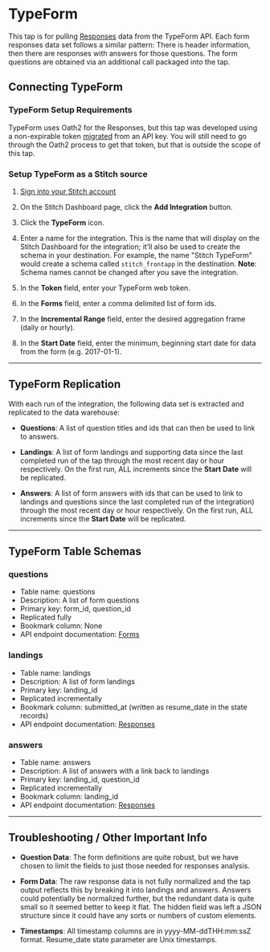 # TypeForm

This tap is for pulling [Responses](https://developer.typeform.com/responses/) data from the TypeForm API.  Each form responses data set follows a similar pattern: There is header information, then there are responses with answers for those questions.  The form questions are obtained via an additional call packaged into the tap.

## Connecting TypeForm

### TypeForm Setup Requirements

TypeForm uses Oath2 for the Responses, but this tap was developed using a non-expirable token [migrated](https://developer.typeform.com/get-started/convert-keys-to-access-tokens/) from an API key.  You will still need to go through the Oath2 process to get that token, but that is outside the scope of this tap.

### Setup TypeForm as a Stitch source

1. [Sign into your Stitch account](https://app.stitchdata.com/)

2. On the Stitch Dashboard page, click the **Add Integration** button.

3. Click the **TypeForm** icon.

4. Enter a name for the integration. This is the name that will display on the Stitch Dashboard for the integration; it’ll also be used to create the schema in your destination. For example, the name "Stitch TypeForm" would create a schema called `stitch_frontapp` in the destination. **Note**: Schema names cannot be changed after you save the integration.

5. In the **Token** field, enter your TypeForm web token.

6. In the **Forms** field, enter a comma delimited list of form ids.  

7. In the **Incremental Range** field, enter the desired aggregation frame (daily or hourly).

8. In the **Start Date** field, enter the minimum, beginning start date for data from the form (e.g. 2017-01-1).

---

## TypeForm Replication

With each run of the integration, the following data set is extracted and replicated to the data warehouse:


- **Questions**: A list of question titles and ids that can then be used to link to answers.

- **Landings**: A list of form landings and supporting data since the last completed run of the tap through the most recent day or hour respectively. On the first run, ALL increments since the **Start Date** will be replicated.

- **Answers**: A list of form answers with ids that can be used to link to landings and questions since the last completed run of the integration) through the most recent day or hour respectively. On the first run, ALL increments since the **Start Date** will be replicated.

---

## TypeForm Table Schemas

### questions

- Table name: questions 
- Description: A list of form questions
- Primary key: form_id, question_id
- Replicated fully
- Bookmark column: None
- API endpoint documentation: [Forms](https://developer.typeform.com/create/reference/retrieve-form/)

### landings

- Table name: landings 
- Description: A list of form landings
- Primary key: landing_id
- Replicated incrementally
- Bookmark column: submitted_at (written as resume_date in the state records)
- API endpoint documentation: [Responses](https://developer.typeform.com/responses/)

### answers

- Table name: answers 
- Description: A list of answers with a link back to landings
- Primary key: landing_id, question_id
- Replicated incrementally
- Bookmark column: landing_id
- API endpoint documentation: [Responses](https://developer.typeform.com/responses/)

---

## Troubleshooting / Other Important Info

- **Question Data**: The form definitions are quite robust, but we have chosen to limit the fields to just those needed for responses analysis.

- **Form Data**: The raw response data is not fully normalized and the tap output reflects this by breaking it into landings and answers.  Answers could potentially be normalized further, but the redundant data is quite small so it seemed better to keep it flat.  The hidden field was left a JSON structure since it could have any sorts or numbers of custom elements.  

- **Timestamps**: All timestamp columns are in yyyy-MM-ddTHH:mm:ssZ format.  Resume_date state parameter are Unix timestamps.

